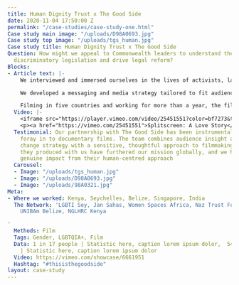 ```yaml
---
title: Human Dignity Trust x The Good Side
date: 2020-11-04 17:50:00 Z
permalink: "/case-studies/case-study-one.html"
Case study main image: "/uploads/D98A0693.jpg"
Case study top image: "/uploads/tgs_human.jpg"
Case study title: Human Dignity Trust x The Good Side
Question: How might we appeal to Commonwealth leaders to understand the impact of
  discriminatory legislation and drive legal reform?
Blocks:
- Article text: |-
    We interviewed and immersed ourselves in the lives of activists, lawyers, legislators, faith leaders, world leaders and, most importantly, those affected by largely British colonial laws. These laws leave leave people unprotected against sexual violence, criminalise homosexuality and gender difference, and do not protect against hate-fueled violence. The films connected a powerful audience to change-makers and to those directly experiencing the human impact of inherited systemic legal failings, particularly LGBTQIA\+ people and women and girls.

    We developed a messaging and media strategy tailored to fit audiences across vastly different cultures. We extended the life of the film through cutdowns, short soundbite films and social media content to support HDT’s online fundraising and advocacy.

    Filming in five countries and working for more than a year, the films were widely praised by creatives, activists and experts, and are now producing real-world impact.
  Video: |-
    <iframe src="https://player.vimeo.com/video/25451551?color=bf7273&title=0&byline=0&portrait=0" width="640" height="360" frameborder="0" allow="autoplay; fullscreen" allowfullscreen></iframe>
    <p><a href="https://vimeo.com/25451551">Splitscreen: A Love Story</a> from <a href="https://vimeo.com/jameswgriffiths">James W Griffiths</a> on <a href="https://vimeo.com">Vimeo</a>.</p>
  Testimonial: Our partnership with The Good Side has been instrumental to our first
    foray in to documentary films. The team combines audience insight and behaviour
    change strategy with a sensitive, thoughtful approach to filmmaking. The documentaries
    they produced with us have furthered our mission globally, and we have experienced
    genuine impact from their human-centred approach
  Carousel:
  - Image: "/uploads/tgs_human.jpg"
  - Image: "/uploads/D98A0693.jpg"
  - Image: "/uploads/98A0321.jpg"
Meta:
- Where we worked: Kenya, Seychelles, Belize, Singapore, India
  The Network: 'LGBTI Sey, Jan Sahas, Women Spaces Africa, Naz Trust Foundation India,
    UNIBAm Belize, NGLHRC Kenya

'
  Methods: Film
  Tags: Gender, LGBTQIA+, Film
  Data: 1 in 17 people | Statistic here, caption lorem ipsum dolor,  54% Increase
    | Statistic here, caption lorem ipsum dolor
  Video: https://vimeo.com/showcase/6661951
  Hashtag: "#thisisthegoodside"
layout: case-study
---
```


